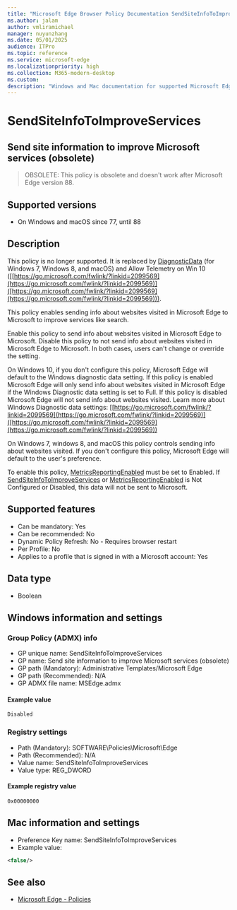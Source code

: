 ```yaml
---
title: "Microsoft Edge Browser Policy Documentation SendSiteInfoToImproveServices"
ms.author: jalam
author: vmliramichael
manager: nuyunzhang
ms.date: 05/01/2025
audience: ITPro
ms.topic: reference
ms.service: microsoft-edge
ms.localizationpriority: high
ms.collection: M365-modern-desktop
ms.custom:
description: "Windows and Mac documentation for supported Microsoft Edge Browser policy: Send site information to improve Microsoft services (obsolete)"
---
```


<!--THIS FILE IS AUTOMATICALLY GENERATED. MANUAL CHANGES WILL BE OVERWRITTEN.-->
<!--Please contact the Microsoft Edge Manageability team with any questions.-->

# SendSiteInfoToImproveServices

## Send site information to improve Microsoft services (obsolete)
> OBSOLETE: This policy is obsolete and doesn't work after Microsoft Edge version 88.

## Supported versions

- On Windows and macOS since 77, until 88

## Description

This policy is no longer supported. It is replaced by [DiagnosticData](DiagnosticData.md) (for Windows 7, Windows 8, and macOS) and Allow Telemetry on Win 10 ([[https://go.microsoft.com/fwlink/?linkid=2099569](https://go.microsoft.com/fwlink/?linkid=2099569)]([https://go.microsoft.com/fwlink/?linkid=2099569](https://go.microsoft.com/fwlink/?linkid=2099569))).

This policy enables sending info about websites visited in Microsoft Edge to Microsoft to improve services like search.

Enable this policy to send info about websites visited in Microsoft Edge to Microsoft. Disable this policy to not send info about websites visited in Microsoft Edge to Microsoft. In both cases, users can't change or override the setting.

On Windows 10, if you don't configure this policy, Microsoft Edge will default to the Windows diagnostic data setting. If this policy is enabled Microsoft Edge will only send info about websites visited in Microsoft Edge if the Windows Diagnostic data setting is set to Full. If this policy is disabled Microsoft Edge will not send info about websites visited. Learn more about Windows Diagnostic data settings: [[https://go.microsoft.com/fwlink/?linkid=2099569](https://go.microsoft.com/fwlink/?linkid=2099569)]([https://go.microsoft.com/fwlink/?linkid=2099569](https://go.microsoft.com/fwlink/?linkid=2099569))

On Windows 7, windows 8, and macOS this policy controls sending info about websites visited. If you don't configure this policy, Microsoft Edge will default to the user's preference.

To enable this policy, [MetricsReportingEnabled](MetricsReportingEnabled.md) must be set to Enabled. If [SendSiteInfoToImproveServices](SendSiteInfoToImproveServices.md) or [MetricsReportingEnabled](MetricsReportingEnabled.md) is Not Configured or Disabled, this data will not be sent to Microsoft.

## Supported features

- Can be mandatory: Yes
- Can be recommended: No
- Dynamic Policy Refresh: No - Requires browser restart
- Per Profile: No
- Applies to a profile that is signed in with a Microsoft account: Yes

## Data type

- Boolean

## Windows information and settings

### Group Policy (ADMX) info

- GP unique name: SendSiteInfoToImproveServices
- GP name: Send site information to improve Microsoft services (obsolete)
- GP path (Mandatory): Administrative Templates/Microsoft Edge
- GP path (Recommended): N/A
- GP ADMX file name: MSEdge.admx

#### Example value

```
Disabled
```

### Registry settings

- Path (Mandatory): SOFTWARE\Policies\Microsoft\Edge
- Path (Recommended): N/A
- Value name: SendSiteInfoToImproveServices
- Value type: REG_DWORD

#### Example registry value

```
0x00000000
```


## Mac information and settings

- Preference Key name: SendSiteInfoToImproveServices
- Example value:

```xml
<false/>
```

## See also
- [Microsoft Edge - Policies](../microsoft-edge-policies.md)
